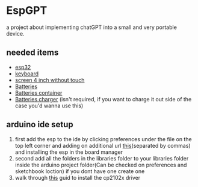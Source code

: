 # EspGPT
a project about implementing chatGPT into a small and very portable device.

## needed items
- [esp32](https://aliexpress.com/item/1005002611857804.html?spm=a2g0o.productlist.main.21.72487404JRBjbQ&algo_pvid=2c1611fb-288f-4998-acce-3d9379a17d80&algo_exp_id=2c1611fb-288f-4998-acce-3d9379a17d80-10&pdp_ext_f=%7B%22sku_id%22%3A%2212000023035492114%22%7D&pdp_npi=3%40dis%21ILS%2117.41%210.04%21%21%21%21%21%40211bd4cd16793434873825875d0745%2112000023035492114%21sea%21IL%212202747066&curPageLogUid=KGUOc7q6X8Om&gatewayAdapt=glo2isr)
- [keyboard](https://www.aliexpress.com/item/1005004182998265.html?pdp_npi=2%40dis%21ILS%21%E2%82%AA+104.60%21%E2%82%AA+80.62%21%21%21%21%21%402101f6ba16793372161988950e2dd3%2112000028323401462%21btf&_t=pvid%3Ac53ab0f5-37a4-411b-aa5f-4a508a152901&afTraceInfo=1005004182998265__pc__pcBridgePPC__xxxxxx__1679337216&spm=a2g0o.ppclist.product.mainProduct&gatewayAdapt=glo2isr)
- [screen 4 inch without touch](https://he.aliexpress.com/item/33015586094.html?spm=a2g0o.productlist.main.1.afaf4c65vVlMQX&algo_pvid=33405a6e-e6e3-421d-aa75-244b49a2a7df&aem_p4p_detail=202303212255081231614017392350004334881&algo_exp_id=33405a6e-e6e3-421d-aa75-244b49a2a7df-0&pdp_ext_f=%7B%22sku_id%22%3A%2212000026583382486%22%7D&pdp_npi=3%40dis%21ILS%2114.47%2110.84%21%21%21%21%21%402102186a16794645082337644d06e6%2112000026583382486%21sea%21IL%212202747066&curPageLogUid=Ed0O3EKDrDGn&ad_pvid=202303212255081231614017392350004334881_1&ad_pvid=202303212255081231614017392350004334881_1)
- [Batteries](https://he.aliexpress.com/item/32851953890.html)
- [Batteries container](https://www.aliexpress.com/item/4001113579534.html?aff_fcid=a5918c9cf04e4c079052da7888129d8c-1679514911995-00797-_DDyccAP&tt=CPS_NORMAL&aff_fsk=_DDyccAP&aff_platform=shareComponent-detail&sk=_DDyccAP&aff_trace_key=a5918c9cf04e4c079052da7888129d8c-1679514911995-00797-_DDyccAP&terminal_id=75f2910b185f4ef5a7320b8a77dcc635&afSmartRedirect=y&gatewayAdapt=glo2isr)
- [Batteries charger](https://he.aliexpress.com/item/1005003131153931.html) (isn't required, if you want to charge it out side of the case you'd wanna use this)

## arduino ide setup
1. first add the esp to the ide by clicking preferences under the file on the top left corner and adding on additional url [this](https://raw.githubusercontent.com/espressif/arduino-esp32/gh-pages/package_esp32_index.json)(separated by commas) and installing the esp in the board manager
2. second add all the folders in the libraries folder to your libraries folder inside the arduino project folder(Can be checked on preferences and sketchbook loction) if you dont have one create one
3. walk through [this](https://www.youtube.com/watch?v=vuYs4A_kcsg) guid to install the cp2102x driver
